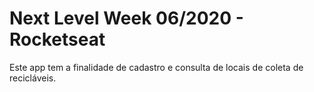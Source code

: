 # Next Level Week 06/2020 - Rocketseat

Este app tem a finalidade de cadastro e consulta de locais de coleta de recicláveis.






